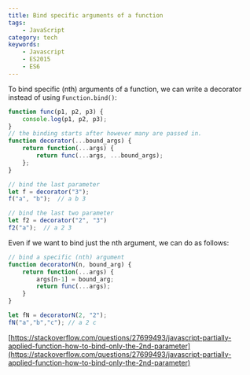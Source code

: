```yaml
---
title: Bind specific arguments of a function
tags:
    - JavaScript
category: tech
keywords:
    - Javascript
    - ES2015
    - ES6
---
```


To bind specific (nth) arguments of a function, we can write a decorator instead of using `Function.bind()`:

```js
function func(p1, p2, p3) {
    console.log(p1, p2, p3);
}
// the binding starts after however many are passed in.
function decorator(...bound_args) {
    return function(...args) {
        return func(...args, ...bound_args);
    };
}

// bind the last parameter
let f = decorator("3");
f("a", "b");  // a b 3

// bind the last two parameter
let f2 = decorator("2", "3")
f2("a");  // a 2 3
```

Even if we want to bind just the nth argument, we can do as follows:

```js
// bind a specific (nth) argument
function decoratorN(n, bound_arg) {
    return function(...args) {
        args[n-1] = bound_arg;
        return func(...args);
    }
}

let fN = decoratorN(2, "2");
fN("a","b","c"); // a 2 c
```

[https://stackoverflow.com/questions/27699493/javascript-partially-applied-function-how-to-bind-only-the-2nd-parameter](https://stackoverflow.com/questions/27699493/javascript-partially-applied-function-how-to-bind-only-the-2nd-parameter)

